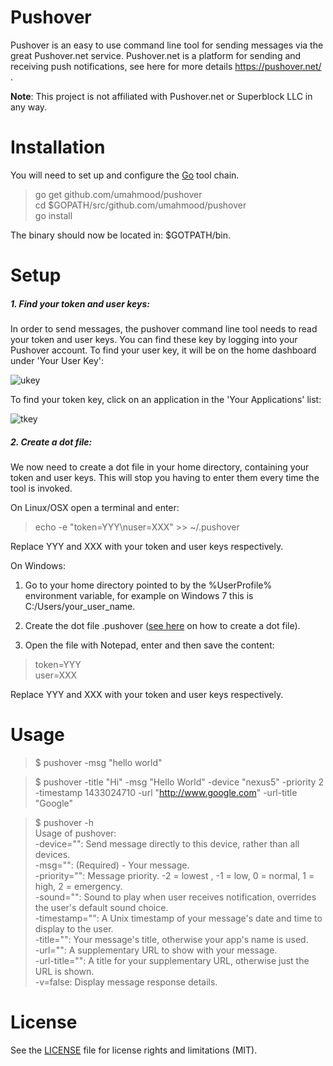 # Pushover

Pushover is an easy to use command line tool for sending messages via the great
Pushover.net service. Pushover.net is a platform for sending and receiving push 
notifications, see here for more details https://pushover.net/ .

**Note**: This project is not affiliated with Pushover.net or Superblock LLC in 
any way.

# Installation

You will need to set up and configure the [Go](https://golang.org/doc/install) 
tool chain.

> go get github.com/umahmood/pushover <br>
> cd $GOPATH/src/github.com/umahmood/pushover <br>
> go install

The binary should now be located in: $GOTPATH/bin.

# Setup

##### 1. Find your token and user keys:

In order to send messages, the pushover command line tool needs to read your 
token and user keys. You can find these key by logging into your Pushover 
account. To find your user key, it will be on the home dashboard under 
'Your User Key':

![ukey](https://i.imgur.com/eRcPDgx.png)

To find your token key, click on an application in the 'Your Applications' list:

![tkey](https://i.imgur.com/TphZMpo.png)

##### 2. Create a dot file:

We now need to create a dot file in your home directory, containing your token
and user keys. This will stop you having to enter them every time the tool is 
invoked.

On Linux/OSX open a terminal and enter:

> echo -e "token=YYY\nuser=XXX" >> ~/.pushover

Replace YYY and XXX with your token and user keys respectively.

On Windows:

1. Go to your home directory pointed to by the %UserProfile% environment variable, 
for example on Windows 7 this is C:/Users/your_user_name.

2. Create the dot file .pushover ([see here](https://gist.github.com/ozh/4131243) on how to create a dot file).

3. Open the file with Notepad, enter and then save the content:
> token=YYY<br/>user=XXX

Replace YYY and XXX with your token and user keys respectively.

# Usage

> $ pushover -msg "hello world"

> $ pushover -title "Hi" -msg "Hello World" -device "nexus5" -priority 2 -timestamp 1433024710 -url "http://www.google.com" -url-title "Google"

> $ pushover -h <br>
Usage of pushover:<br>
  -device="": Send message directly to this device, rather than all devices.<br>
  -msg="": (Required) - Your message.<br>
  -priority="": Message priority. -2 = lowest , -1 = low, 0 = normal, 1 = high, 2 = emergency.<br>
  -sound="": Sound to play when user receives notification, overrides the user's default sound choice.<br>
  -timestamp="": A Unix timestamp of your message's date and time to display to the user.<br>
  -title="": Your message's title, otherwise your app's name is used.<br>
  -url="": A supplementary URL to show with your message.<br>
  -url-title="": A title for your supplementary URL, otherwise just the URL is shown.<br>
  -v=false: Display message response details.<br>

# License

See the [LICENSE](LICENSE.md) file for license rights and limitations (MIT).
